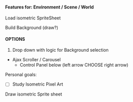 <!-- Storyboard for Environment/World page -->

#### Features for: Environment / Scene / World

Load isometric SpriteSheet

Build Background (draw?)

####  OPTIONS

1. Drop down with logic for Background selection

- Ajax Scroller / Carousel
  - Control Panel below (left arrow CHOOSE right arrow)





Personal goals:

- [ ] Study Isometric Pixel Art

Draw isometric Sprite sheet
